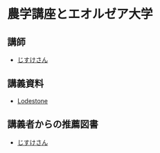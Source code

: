 # 農学講座とエオルゼア大学
## 講師
- [じすけさん](https://twitter.com/jisukewizon/)

## 講義資料
- [Lodestone](https://jp.finalfantasyxiv.com/lodestone/character/11260725/blog/3898101/)

## 講義者からの推薦図書
- [じすけさん](./4.html)